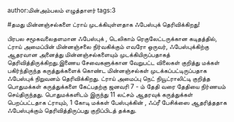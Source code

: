 author:மின்அம்பலம் எழுத்தாளர்
tags:3

#தமது  மின்னஞ்சல்களை ட்ராய் முடக்கியுள்ளதாக ஃபேஸ்புக் தெரிவிக்கிறது!

பிரபல சமூகவலைதளமான ஃபேஸ்புக் , டெலிகாம் ரெகுலேட்டருக்கான கடிதத்தில், ட்ராய் அமைப்பின் மின்னஞ்சலை  நிர்வகிக்கும் எவரோ ஒருவர், ஃபேஸ்புக்கிற்கு ஆதரவான  அனைத்து மின்னஞ்சல்களையும் முடக்கியிருப்பதாகத் தெரிவித்திருக்கிறது.இணைய சேவைகளுக்கான வேறுபட்ட விலைகள் குறித்து மக்கள் பகிர்ந்திருந்த கருத்துக்களைக் கொண்ட மின்னஞ்சல்கள் முடக்கப்பட்டிருப்பதாக ஃபேஸ்புக் நிறுவனம் தெரிவிக்கிறது. ட்ராய் அமைப்பு நெட் நியூட்ராலிட்டி குறித்த பொதுமக்கள் கருத்துக்களை கேட்பதற்கு ஜனவரி 7 - ம் தேதி வரை  தேதியை நிர்ணயம் செய்திருந்தது. பொதுமக்களிடம் இருந்து 11 லட்சம் ஆதரவுக் கருத்துக்கள் பெறப்பட்டதாக ட்ராயும், 1 கோடி மக்கள்  பேஸ்புக்கின் , ஃப்ரீ பேசிக்ஸை ஆதரித்ததாக ஃபேஸ்புக்கும் தெரிவித்திருப்பது குறிப்பிடத் தக்கது.
